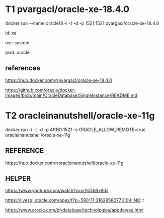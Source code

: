 

# T1    pvargacl/oracle-xe-18.4.0


docker run --name oracle18 -i -t -d -p 1521:1521 pvargacl/oracle-xe-18.4.0


id: xe

usr: system

pwd: oracle




## references

https://hub.docker.com/r/pvargacl/oracle-xe-18.4.0

https://github.com/oracle/docker-images/blob/main/OracleDatabase/SingleInstance/README.md







# T2    oracleinanutshell/oracle-xe-11g

docker run -i -t -d -p 49161:1521 -e ORACLE_ALLOW_REMOTE=true oracleinanutshell/oracle-xe-11g




## REFERENCE

https://hub.docker.com/r/oracleinanutshell/oracle-xe-11g




## HELPER

https://www.youtube.com/watch?v=ciYsDbBx80s

https://livesql.oracle.com/apex/f?p=590:71:31628580773109::NO:::

https://www.oracle.com/br/database/technologies/appdev/xe.html
